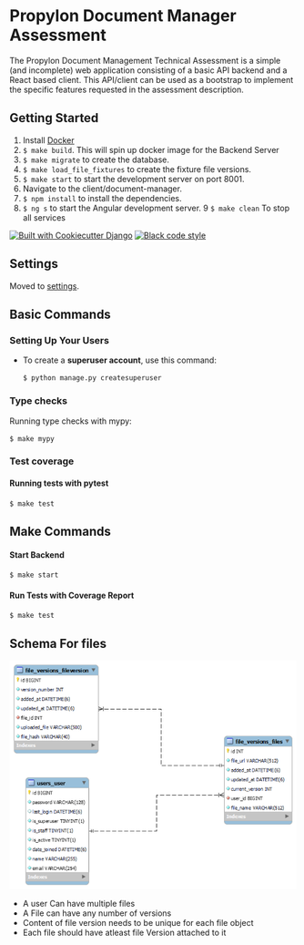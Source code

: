 # Propylon Document Manager Assessment

The Propylon Document Management Technical Assessment is a simple (and incomplete) web application consisting of a basic API backend and a React based client. This API/client can be used as a bootstrap to implement the specific features requested in the assessment description.

## Getting Started

1. Install [Docker](https://www.docker.com/products/docker-desktop/)
2. `$ make build`. This will spin up docker image for the Backend Server
3. `$ make migrate` to create the database.
4. `$ make load_file_fixtures` to create the fixture file versions.
5. `$ make start` to start the development server on port 8001.
6. Navigate to the client/document-manager.
7. `$ npm install` to install the dependencies.
8. `$ ng s` to start the Angular development server.
   9 `$ make clean` To stop all services

[![Built with Cookiecutter Django](https://img.shields.io/badge/built%20with-Cookiecutter%20Django-ff69b4.svg?logo=cookiecutter)](https://github.com/cookiecutter/cookiecutter-django/)
[![Black code style](https://img.shields.io/badge/code%20style-black-000000.svg)](https://github.com/ambv/black)

## Settings

Moved to [settings](http://cookiecutter-django.readthedocs.io/en/latest/settings.html).

## Basic Commands

### Setting Up Your Users

- To create a **superuser account**, use this command:

      $ python manage.py createsuperuser

### Type checks

Running type checks with mypy:

    $ make mypy

### Test coverage

#### Running tests with pytest

    $ make test

## Make Commands

#### Start Backend

    $ make start

#### Run Tests with Coverage Report

    $ make test

## Schema For files

![schema](docs/schema.png)

- A user Can have multiple files
- A File can have any number of versions
- Content of file version needs to be unique for each file object
- Each file should have atleast file Version attached to it
